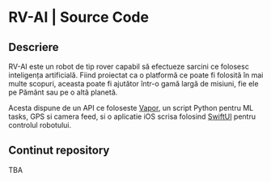 # RV-AI | Source Code

## Descriere
RV-AI este un robot de tip rover capabil să efectueze sarcini ce folosesc inteligența artificială. Fiind proiectat ca o platformă ce poate fi folosită în mai multe scopuri, aceasta poate fi ajutător într-o gamă largă de misiuni, fie ele pe Pământ sau pe o altă planetă.

Acesta dispune de un API ce foloseste [Vapor](https://vapor.codes), un script Python pentru ML tasks, GPS si camera feed, si o aplicatie iOS scrisa folosind [SwiftUI](https://developer.apple.com/xcode/swiftui/) pentru controlul robotului.

## Continut repository
TBA
